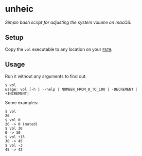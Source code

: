 # unheic

*Simple bash script for adjusting the system volume on macOS.*


## Setup

Copy the `vol` executable to any location on your [`PATH`](https://en.wikipedia.org/wiki/PATH_(variable)).


## Usage

Run it without any arguments to find out:

```
$ vol
usage: vol [-h | --help | NUMBER_FROM_0_TO_100 | -DECREMENT | +INCREMENT]
```

Some examples:

```
$ vol
26
$ vol 0
26 -> 0 (muted)
$ vol 30
0 -> 30
$ vol +15
30 -> 45
$ vol -3
45 -> 42
```
